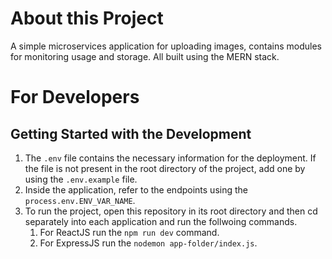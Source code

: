 # About this Project
A simple microservices application for uploading images, contains modules for monitoring usage and storage. All built using the MERN stack.

# For Developers
## Getting Started with the Development
1. The ```.env``` file contains the necessary information for the deployment. If the file is not present in the root directory of the project, add one by using the ```.env.example``` file.
2. Inside the application, refer to the endpoints using the ```process.env.ENV_VAR_NAME```.
3. To run the project, open this repository in its root directory and then cd separately into each application and run the follwoing commands.
   1. For ReactJS run the ```npm run dev``` command.
   2. For ExpressJS run the ```nodemon app-folder/index.js```.

